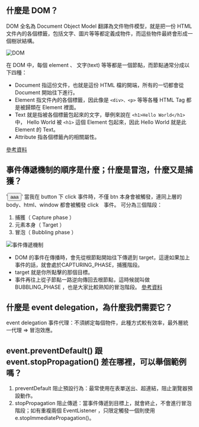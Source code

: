 ## 什麼是 DOM？
DOM 全名為 Document Object Model 翻譯為文件物件模型，就是把一份 HTML 文件內的各個標籤，包括文字、圖片等等都定義成物件，而這些物件最終會形成一個樹狀結構。

![DOM](https://www.w3schools.com/js/pic_htmltree.gif)


在 DOM 中，每個 element 、 文字(text) 等等都是一個節點，而節點通常分成以下四種：
- Document
	指這份文件，也就是這份 HTML 檔的開端，所有的一切都會從 Document 開始往下進行。
- Element
	指文件內的各個標籤，因此像是 `<div>、<p>` 等等各種 HTML Tag 都是被歸類在 Element 裡面。
- Text
	就是指被各個標籤包起來的文字，舉例來說在 `<h1>Hello World</h1>` 中， Hello World 被 `<h1>` 這個 Element 包起來，因此 Hello World 就是此 Element 的 Text。
- Attribute
	指各個標籤內的相關屬性。

[參考資料](https://ithelp.ithome.com.tw/articles/10202689)

## 事件傳遞機制的順序是什麼；什麼是冒泡，什麼又是捕獲？
‵<button>aaa</button>‵
當我在 button 下 click 事件時，不僅 btn 本身會被觸發，連同上層的 body、html、window 都會被觸發 click　事件。
可分為三個階段： 
1. 捕獲（ Capture phase ） 
2. 元素本身（ Target ）
3. 冒泡（ Bubbling phase ）

![事件傳遞機制](https://static.coderbridge.com/img/techbridge/images/huli/event/eventflow.png)
- DOM 的事件在傳播時，會先從根節點開始往下傳遞到 target，這邊如果加上事件的話，就會處於CAPTURING_PHASE，捕獲階段。
- target 就是你所點擊的那個目標。
- 事件再往上從子節點一路逆向傳回去根節點，這時候就叫做 BUBBLING_PHASE ，也是大家比較熟知的冒泡階段。
[參考資料](https://blog.techbridge.cc/2017/07/15/javascript-event-propagation/)

## 什麼是 event delegation，為什麼我們需要它？
event delegation 事件代理：不須綁定每個物件，此種方式較有效率，最外層統一代理 => 冒泡效應。

## event.preventDefault() 跟 event.stopPropagation() 差在哪裡，可以舉個範例嗎？
1. preventDefault 阻止預設行為：最常使用在表單送出、超連結，阻止瀏覽器預設動作。
2. stopPropagation 阻止傳遞：當事件傳遞到目標上，就會終止，不會進行冒泡階段；如有重複兩個 EventListener ，只限定觸發一個則使用 e.stopImmediatePropagation()。